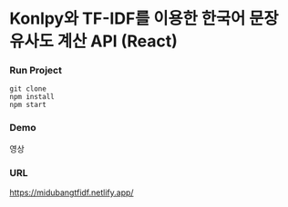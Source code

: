 # Konlpy와 TF-IDF를 이용한 한국어 문장 유사도 계산 API (React)

### Run Project

```
git clone 
npm install 
npm start
```

### Demo
영상

### URL 
https://midubangtfidf.netlify.app/
